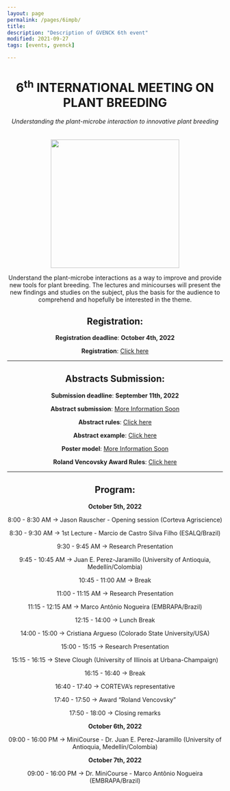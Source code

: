 ```yaml
---
layout: page
permalink: /pages/6impb/
title: 
description: "Description of GVENCK 6th event"
modified: 2021-09-27
tags: [events, gvenck]

---
```


<center><h1>6<sup>th</sup> INTERNATIONAL MEETING ON PLANT BREEDING</h1>
<i>Understanding the plant-microbe interaction to innovative plant breeding</i></center>
<br><br>

<center><img src="../images/Flyer_VI_IMPB.png" height="300"> 

Understand the plant-microbe interactions as a way to improve and provide new tools for plant breeding. The lectures and minicourses will present the new findings and studies on the subject, plus the basis for the audience to comprehend and hopefully be interested in the theme.

## Registration:
**Registration deadline**: **October 4th, 2022**  

**Registration**: [Click here](https://fealq.org.br/eventos/6th-international-meeting-on-plant-breeding-integrated-data-analysis-as-a-tool-to-revolutionize-plant-breeding-2/)  
  
  
<center><hr></center>
  
  
## Abstracts Submission:
**Submission deadline**: **September 11th, 2022**

**Abstract submission**: [More Information Soon]() 

**Abstract rules**: [Click here](../files/Rules_for_abstract_submissions.docx)

**Abstract example**: [Click here](../files/ABSTRACT_EXAMPLE.docx)

**Poster model**: [More Information Soon]()  

**Roland Vencovsky Award Rules**: [Click here](../files/Rules_Roland_Vencovsky_Award.docx)

<center><hr></center>


## Program:

**October 5th, 2022**

8:00 - 8:30 AM → Jason Rauscher - Opening session (Corteva Agriscience)

8:30 - 9:30 AM → 1st Lecture - Marcio de Castro Silva Filho (ESALQ/Brazil) 

9:30 - 9:45 AM → Research Presentation 

9:45 - 10:45 AM → Juan E. Perez-Jaramillo (University of Antioquia, Medellín/Colombia)

10:45 - 11:00 AM → Break

11:00 - 11:15 AM → Research Presentation

11:15 - 12:15 AM →  Marco Antônio Nogueira (EMBRAPA/Brazil)


12:15 - 14:00 → Lunch Break


14:00 - 15:00 → Cristiana Argueso (Colorado State University/USA)

15:00 - 15:15 → Research Presentation

15:15 - 16:15 → Steve Clough (University of Illinois at Urbana-Champaign)

16:15 - 16:40 → Break

16:40 - 17:40 → CORTEVA’s representative

17:40 - 17:50 → Award “Roland Vencovsky”

17:50 - 18:00 → Closing remarks



**October 6th, 2022**

09:00 - 16:00 PM → MiniCourse - Dr. Juan E. Perez-Jaramillo (University of Antioquia, Medellín/Colombia) 


**October 7th, 2022**

09:00 - 16:00 PM → Dr. MiniCourse - Marco Antônio Nogueira (EMBRAPA/Brazil)
